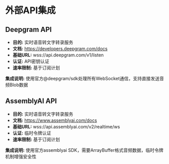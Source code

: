 # 外部API集成

## Deepgram API

- **目的:** 实时语音转文字转录服务
- **文档:** https://developers.deepgram.com/docs
- **基础URL:** wss://api.deepgram.com/v1/listen
- **认证:** API密钥认证
- **速率限制:** 基于订阅计划

**集成说明:** 使用官方@deepgram/sdk处理所有WebSocket通信，支持直接发送音频Blob数据

## AssemblyAI API

- **目的:** 实时语音转文字转录服务
- **文档:** https://www.assemblyai.com/docs
- **基础URL:** wss://api.assemblyai.com/v2/realtime/ws
- **认证:** 临时令牌认证
- **速率限制:** 基于订阅计划

**集成说明:** 使用官方assemblyai SDK，需要ArrayBuffer格式音频数据，临时令牌机制增强安全性
